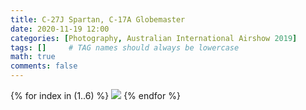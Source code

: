 ```yaml
---
title: C-27J Spartan‚ C-17A Globemaster
date: 2020-11-19 12:00
categories: [Photography, Australian International Airshow 2019]
tags: []     # TAG names should always be lowercase
math: true
comments: false
---
```


{% for index in (1..6) %}
  <img src="/assets/aia2019/{{page.title}}-{{forloop.index}}.jpg">
{% endfor %}
